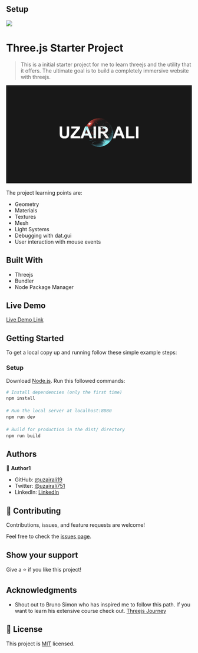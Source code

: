 #

## Setup

![](https://img.shields.io/badge/Microverse-blueviolet)

# Three.js Starter Project

> This is a initial starter project for me to learn threejs and the utility that it offers. The ultimate goal is to build a completely immersive website with threejs.

![screenshot](./screenshot.png)

The project learning points are:

- Geometry
- Materials
- Textures
- Mesh
- Light Systems
- Debugging with dat.gui
- User interaction with mouse events

## Built With

- Threejs
- Bundler
- Node Package Manager

## Live Demo

[Live Demo Link](https://uzairali19.github.io/basic-threejs/)

## Getting Started

To get a local copy up and running follow these simple example steps:

### Setup

Download [Node.js](https://nodejs.org/en/download/).
Run this followed commands:

```bash
# Install dependencies (only the first time)
npm install

# Run the local server at localhost:8080
npm run dev

# Build for production in the dist/ directory
npm run build
```

## Authors

👤 **Author1**

- GitHub: [@uzairali19](https://github.com/uzairali19)
- Twitter: [@uzairali751](https://twitter.com/Uzairali751)
- LinkedIn: [LinkedIn](https://www.linkedin.com/in/uzairali19/)

## 🤝 Contributing

Contributions, issues, and feature requests are welcome!

Feel free to check the [issues page](https://github.com/uzairali19/basic-threejs/issues/).

## Show your support

Give a ⭐️ if you like this project!

## Acknowledgments

- Shout out to Bruno Simon who has inspired me to follow this path. If you want to learn his extensive course check out. [Threejs Journey](https://threejs-journey.xyz/)

## 📝 License

This project is [MIT](./MIT.md) licensed.
